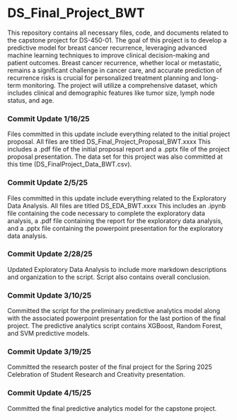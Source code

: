 # DS_Final_Project_BWT
This repository contains all necessary files, code, and documents related to the capstone project for DS-450-01.
The goal of this project is to develop a predictive model for breast cancer recurrence, leveraging advanced machine learning techniques to improve clinical decision-making and patient outcomes. Breast cancer recurrence, whether local or metastatic, remains a significant challenge in cancer care, and accurate prediction of recurrence risks is crucial for personalized treatment planning and long-term monitoring. The project will utilize a comprehensive dataset, which includes clinical and demographic features like tumor size, lymph node status, and age.

#### 

####

####

### Commit Update 1/16/25
Files committed in this update include everything related to the initial project proposal. All files are titled DS_Final_Project_Proposal_BWT.xxxx This includes a .pdf file of the initial proposal report and a .pptx file of the project proposal presentation. The data set for this project was also committed at this time (DS_FinalProject_Data_BWT.csv).

### Commit Update 2/5/25
Files committed in this update include everything related to the Exploratory Data Analysis. All files are titled DS_EDA_BWT.xxxx This includes an .ipynb file containing the code necessary to complete the exploratory data analysis, a .pdf file containing the report for the exploratory data analysis, and a .pptx file containing the powerpoint presentation for the exploratory data analysis.

### Commit Update 2/28/25
Updated Exploratory Data Analysis to include more markdown descriptions and organization to the script. Script also contains overall conclusion.

### Commit Update 3/10/25
Committed the script for the preliminary predictive analytics model along with the associated powerpoint presentation for the last portion of the final project. The predictive analytics script contains XGBoost, Random Forest, and SVM predictive models.

### Commit Update 3/19/25
Committed the research poster of the final project for the Spring 2025 Celebration of Student Research and Creativity presentation.

### Commit Update 4/15/25
Committed the final predictive analytics model for the capstone project.
